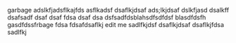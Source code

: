 garbage
adslkfjadsflkajfds
asflkadsf
dsaflkjdsaf
ads;lkjdsaf
dslkfjasd
dsalkff
dsafsadf
dsaf
dsaf
fdsa
dsaf
dsa
dsfsadfdsblahsdfsdfdsf blasdfdsfh gasdfdssfrbage
fdsa
fdsafdsaflkj
edit me
sadlfkjdsf
dsaflkjdsaf
dsaflkjfdsa
sadlfkj

